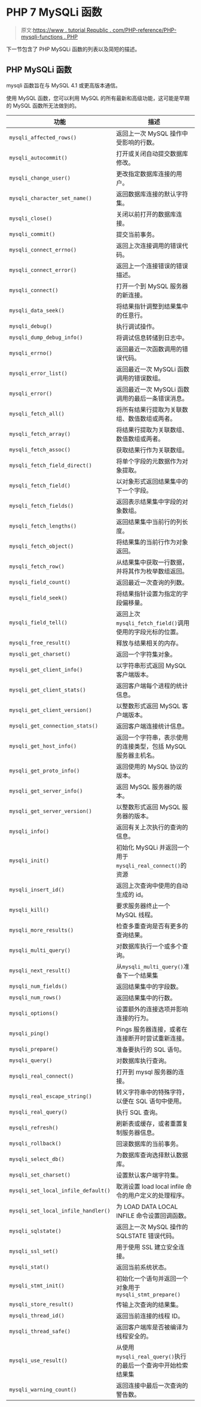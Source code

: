 # PHP 7 MySQLi 函数

> 原文:[https://www . tutorial Republic . com/PHP-reference/PHP-mysqli-functions . PHP](https://www.tutorialrepublic.com/php-reference/php-mysqli-functions.php)

下一节包含了 PHP MySQLi 函数的列表以及简短的描述。

## PHP MySQLi 函数

mysqli 函数旨在与 MySQL 4.1 或更高版本通信。

使用 MySQL 函数，您可以利用 MySQL 的所有最新和高级功能，这可能是早期的 MySQL 函数所无法做到的。

| 功能 | 描述 |
| --- | --- |
| `mysqli_affected_rows()` | 返回上一次 MySQL 操作中受影响的行数。 |
| `mysqli_autocommit()` | 打开或关闭自动提交数据库修改。 |
| `mysqli_change_user()` | 更改指定数据库连接的用户。 |
| `mysqli_character_set_name()` | 返回数据库连接的默认字符集。 |
| `mysqli_close()` | 关闭以前打开的数据库连接。 |
| `mysqli_commit()` | 提交当前事务。 |
| `mysqli_connect_errno()` | 返回上次连接调用的错误代码。 |
| `mysqli_connect_error()` | 返回上一个连接错误的错误描述。 |
| `mysqli_connect()` | 打开一个到 MySQL 服务器的新连接。 |
| `mysqli_data_seek()` | 将结果指针调整到结果集中的任意行。 |
| `mysqli_debug()` | 执行调试操作。 |
| `mysqli_dump_debug_info()` | 将调试信息转储到日志中。 |
| `mysqli_errno()` | 返回最近一次函数调用的错误代码。 |
| `mysqli_error_list()` | 返回最近一次 MySQLi 函数调用的错误数组。 |
| `mysqli_error()` | 返回最近一次 MySQLi 函数调用的最后一条错误消息。 |
| `mysqli_fetch_all()` | 将所有结果行提取为关联数组、数值数组或两者。 |
| `mysqli_fetch_array()` | 将结果行提取为关联数组、数值数组或两者。 |
| `mysqli_fetch_assoc()` | 获取结果行作为关联数组。 |
| `mysqli_fetch_field_direct()` | 将单个字段的元数据作为对象提取。 |
| `mysqli_fetch_field()` | 以对象形式返回结果集中的下一个字段。 |
| `mysqli_fetch_fields()` | 返回表示结果集中字段的对象数组。 |
| `mysqli_fetch_lengths()` | 返回结果集中当前行的列长度。 |
| `mysqli_fetch_object()` | 将结果集的当前行作为对象返回。 |
| `mysqli_fetch_row()` | 从结果集中获取一行数据，并将其作为枚举数组返回。 |
| `mysqli_field_count()` | 返回最近一次查询的列数。 |
| `mysqli_field_seek()` | 将结果指针设置为指定的字段偏移量。 |
| `mysqli_field_tell()` | 返回上次`mysqli_fetch_field()`调用使用的字段光标的位置。 |
| `mysqli_free_result()` | 释放与结果相关的内存。 |
| `mysqli_get_charset()` | 返回一个字符集对象。 |
| `mysqli_get_client_info()` | 以字符串形式返回 MySQL 客户端版本。 |
| `mysqli_get_client_stats()` | 返回客户端每个进程的统计信息。 |
| `mysqli_get_client_version()` | 以整数形式返回 MySQL 客户端版本。 |
| `mysqli_get_connection_stats()` | 返回客户端连接统计信息。 |
| `mysqli_get_host_info()` | 返回一个字符串，表示使用的连接类型，包括 MySQL 服务器主机名。 |
| `mysqli_get_proto_info()` | 返回使用的 MySQL 协议的版本。 |
| `mysqli_get_server_info()` | 返回 MySQL 服务器的版本。 |
| `mysqli_get_server_version()` | 以整数形式返回 MySQL 服务器的版本。 |
| `mysqli_info()` | 返回有关上次执行的查询的信息。 |
| `mysqli_init()` | 初始化 MySQLi 并返回一个用于`mysqli_real_connect()`的资源 |
| `mysqli_insert_id()` | 返回上次查询中使用的自动生成的 id。 |
| `mysqli_kill()` | 要求服务器终止一个 MySQL 线程。 |
| `mysqli_more_results()` | 检查多重查询是否有更多的查询结果。 |
| `mysqli_multi_query()` | 对数据库执行一个或多个查询。 |
| `mysqli_next_result()` | 从`mysqli_multi_query()`准备下一个结果集 |
| `mysqli_num_fields()` | 返回结果集中的字段数。 |
| `mysqli_num_rows()` | 返回结果集中的行数。 |
| `mysqli_options()` | 设置额外的连接选项并影响连接的行为。 |
| `mysqli_ping()` | Pings 服务器连接，或者在连接断开时尝试重新连接。 |
| `mysqli_prepare()` | 准备要执行的 SQL 语句。 |
| `mysqli_query()` | 对数据库执行查询。 |
| `mysqli_real_connect()` | 打开到 mysql 服务器的连接。 |
| `mysqli_real_escape_string()` | 转义字符串中的特殊字符，以便在 SQL 语句中使用。 |
| `mysqli_real_query()` | 执行 SQL 查询。 |
| `mysqli_refresh()` | 刷新表或缓存，或者重置复制服务器信息。 |
| `mysqli_rollback()` | 回滚数据库的当前事务。 |
| `mysqli_select_db()` | 为数据库查询选择默认数据库。 |
| `mysqli_set_charset()` | 设置默认客户端字符集。 |
| `mysqli_set_local_infile_default()` | 取消设置 load local infile 命令的用户定义的处理程序。 |
| `mysqli_set_local_infile_handler()` | 为 LOAD DATA LOCAL INFILE 命令设置回调函数。 |
| `mysqli_sqlstate()` | 返回上一次 MySQL 操作的 SQLSTATE 错误代码。 |
| `mysqli_ssl_set()` | 用于使用 SSL 建立安全连接。 |
| `mysqli_stat()` | 返回当前系统状态。 |
| `mysqli_stmt_init()` | 初始化一个语句并返回一个对象用于`mysqli_stmt_prepare()` |
| `mysqli_store_result()` | 传输上次查询的结果集。 |
| `mysqli_thread_id()` | 返回当前连接的线程 ID。 |
| `mysqli_thread_safe()` | 返回客户端库是否被编译为线程安全的。 |
| `mysqli_use_result()` | 从使用`mysqli_real_query()`执行的最后一个查询中开始检索结果集 |
| `mysqli_warning_count()` | 返回连接中最后一次查询的警告数。 |